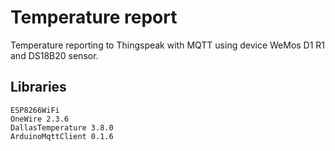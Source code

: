 # Temperature report

Temperature reporting to Thingspeak with MQTT using device WeMos D1 R1 and
DS18B20 sensor.

## Libraries

```
ESP8266WiFi
OneWire 2.3.6
DallasTemperature 3.8.0
ArduinoMqttClient 0.1.6
```

